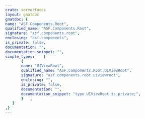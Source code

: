 ```yaml
---
crate: serverfaces
layout: gnatdoc
gnatdoc: {
name: "ASF.Components.Root",
qualified_name: "ASF.Components.Root",
signature: "asf.components.root",
enclosing: "asf.components",
is_private: false,
documentation: "",
documentation_snippet: "",
simple_types:    [
       {
       name: "UIViewRoot",
       qualified_name: "ASF.Components.Root.UIViewRoot",
       signature: "asf.components.root.uiviewroot",
       enclosing: "",
       is_private: false,
       documentation: "",
       documentation_snippet: "type UIViewRoot is private;",
       }   ,
   ]
,}
---
```

